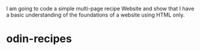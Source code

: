 I am going to code a simple multi-page recipe Website and show that I have a basic understanding of the foundations of a website using HTML only. 
# odin-recipes
